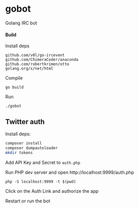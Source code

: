 # gobot
Golang IRC bot


#### Build

Install deps
```
github.com/v0l/go-ircevent
github.com/ChimeraCoder/anaconda
github.com/robertkrimen/otto
golang.org/x/net/html
```

Compile
```
go build
```

Run
```
./gobot
```


## Twitter auth
Install deps:
```bash
composer install
composer dumpautoloader
mkdir tokens
```

Add API Key and Secret to `auth.php`

Run PHP dev server and open http://localhost:9999/auth.php

```
php -S localhost:9999 -t $(pwd)
```

Click on the Auth Link and authorize the app

Restart or run the bot